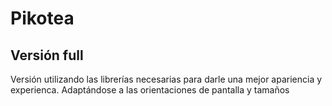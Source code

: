 # Pikotea
## Versión full
Versión utilizando las librerías necesarias para darle una mejor apariencia y experienca. Adaptándose a las orientaciones de pantalla y tamaños